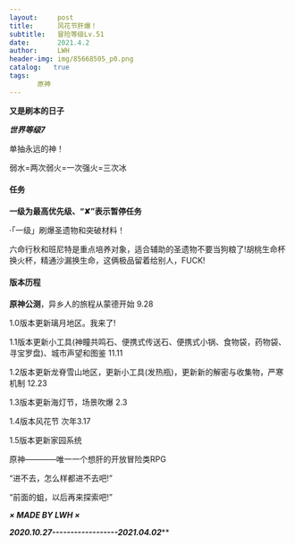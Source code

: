 ```yaml
---
layout:     post
title:      风花节肝爆！
subtitle:   冒险等级Lv.51
date:       2021.4.2
author:     LWH
header-img: img/85668505_p0.png
catalog:   true
tags:
       原神
---
```


**又是刷本的日子**

***世界等级7***

单抽永远的神！

弱水=两次弱火=一次强火=三次冰



#### 任务

**一级为最高优先级、“✘”表示暂停任务**

 ·「一级」刷爆圣遗物和突破材料！



六命行秋和班尼特是重点培养对象，适合辅助的圣遗物不要当狗粮了!胡桃生命杯换火杯，精通沙漏换生命，这俩极品留着给别人，FUCK!



#### 版本历程

**原神公测**，异乡人的旅程从蒙德开始 9.28

1.0版本更新璃月地区。我来了! 

1.1版本更新小工具(神瞳共鸣石、便携式传送石、便携式小锅、食物袋，药物袋、寻宝罗盘)、城市声望和图鉴 11.11

1.2版本更新龙脊雪山地区，更新小工具(发热瓶)，更新新的解密与收集物，严寒机制 12.23

1.3版本更新海灯节，场景吹爆 2.3

1.4版本风花节 次年3.17

1.5版本更新家园系统

原神————唯一一个想肝的开放冒险类RPG

“进不去，怎么样都进不去吧!” 

“前面的蛆，以后再来探索吧!” 



***× MADE BY LWH ×***

***2020.10.27------------------2021.04.02*****